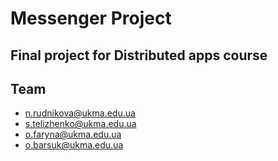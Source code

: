 # Messenger Project

## Final project for Distributed apps course

## Team

- n.rudnikova@ukma.edu.ua
- s.telizhenko@ukma.edu.ua
- o.faryna@ukma.edu.ua
- o.barsuk@ukma.edu.ua

